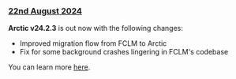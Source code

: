 ### [22nd August 2024](/news/20240822)

**Arctic v24.2.3** is out now with the following changes:

- Improved migration flow from FCLM to Arctic
- Fix for some background crashes lingering in FCLM's codebase

You can learn more [here](https://hedge.video/arctic).